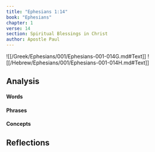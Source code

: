 ```yaml
---
title: "Ephesians 1:14"
book: "Ephesians"
chapter: 1
verse: 14
section: Spiritual Blessings in Christ
author: Apostle Paul
---
```

![[/Greek/Ephesians/001/Ephesians-001-014G.md#Text]]
![[/Hebrew/Ephesians/001/Ephesians-001-014H.md#Text]]

## Analysis

#### Words

#### Phrases

#### Concepts

## Reflections
